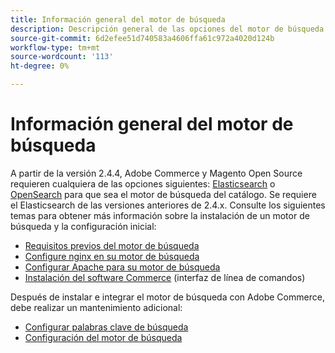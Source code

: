 ```yaml
---
title: Información general del motor de búsqueda
description: Descripción general de las opciones del motor de búsqueda para Adobe Commerce y Magento Open Source.
source-git-commit: 6d2efee51d740583a4606ffa61c972a4020d124b
workflow-type: tm+mt
source-wordcount: '113'
ht-degree: 0%

---
```



# Información general del motor de búsqueda

A partir de la versión 2.4.4, Adobe Commerce y Magento Open Source requieren cualquiera de las opciones siguientes: [Elasticsearch] o [OpenSearch] para que sea el motor de búsqueda del catálogo. Se requiere el Elasticsearch de las versiones anteriores de 2.4.x. Consulte los siguientes temas para obtener más información sobre la instalación de un motor de búsqueda y la configuración inicial:

- [Requisitos previos del motor de búsqueda](../../installation/prerequisites/search-engine/overview.md)
- [Configure nginx en su motor de búsqueda](../../installation/prerequisites/search-engine/configure-nginx.md)
- [Configurar Apache para su motor de búsqueda](../../installation/prerequisites/search-engine/configure-apache.md)
- [Instalación del software Commerce](../../installation/composer.md) (interfaz de línea de comandos)

Después de instalar e integrar el motor de búsqueda con Adobe Commerce, debe realizar un mantenimiento adicional:

- [Configurar palabras clave de búsqueda](search-stopwords.md)
- [Configuración del motor de búsqueda](configure-search-engine.md)

<!-- Link Definitions -->

[Elasticsearch]: https://www.elastic.co
[OpenSearch]: https://opensearch.org/docs/latest/opensearch/install/index/
